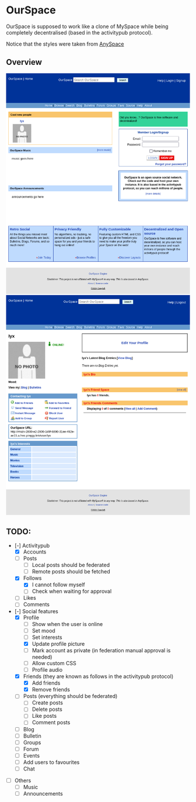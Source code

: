 # OurSpace

OurSpace is supposed to work like a clone of MySpace while being completely decentralised (based in the activitypub protocol).

Notice that the styles were taken from [AnySpace](https://anyspace.3to.moe/about.php)

## Overview

![](img/OurSpaceHome.png)
![](img/OurSpaceProfile.png)

## TODO:

- [-] Activitypub
    - [x] Accounts
    - [ ] Posts
        - [ ] Local posts should be federated
        - [ ] Remote posts should be fetched
    - [x] Follows
        - [x] I cannot follow myself
        - [ ] Check when waiting for approval
    - [ ] Likes
    - [ ] Comments

- [-] Social features
    - [x] Profile
        - [ ] Show when the user is online
        - [ ] Set mood
        - [ ] Set interests
        - [x] Update profile picture
        - [ ] Mark account as private (in federation manual approval is needed)
        - [ ] Allow custom CSS
        - [ ] Profile audio
    - [x] Friends (they are known as follows in the activitypub protocol)
        - [x] Add friends
        - [x] Remove friends
    - [ ] Posts (everything should be federated)
        - [ ] Create posts
        - [ ] Delete posts
        - [ ] Like posts
        - [ ] Comment posts
    - [ ] Blog
    - [ ] Bulletin
    - [ ] Groups
    - [ ] Forum
    - [ ] Events
    - [ ] Add users to favourites
    - [ ] Chat

- [ ] Others
    - [ ] Music
    - [ ] Announcements
